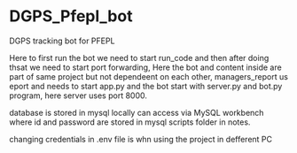 # DGPS_Pfepl_bot
DGPS tracking bot for PFEPL

Here to first run the bot we need to start run_code and then after doing thsat we need to start port forwarding,
Here the bot and content inside are part of same project but not dependeent on each other,
managers_report us eport and needs to start app.py
and the bot start with server.py and bot.py program, here server uses port 8000.

database is stored in mysql locally can access via MySQL workbench where id and password are stored in mysql scripts folder in notes.

changing credentials in .env file is whn using the project in defferent PC